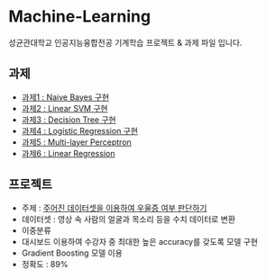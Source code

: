 # Machine-Learning
성균관대학교 인공지능융합전공 기계학습 프로젝트 &amp; 과제 파일 입니다.


## 과제
- [과제1 : Naive Bayes 구현](https://github.com/better62/Machine-Learning/blob/Assignment/ML_Assignment_01(2019311492_%EC%9D%B4%EB%82%98%EC%9D%80).ipynb)
- [과제2 : Linear SVM 구현](https://github.com/better62/Machine-Learning/blob/Assignment/ML_assignment_02(2019311492_%EC%9D%B4%EB%82%98%EC%9D%80).ipynb)
- [과제3 : Decision Tree 구현](https://github.com/better62/Machine-Learning/blob/Assignment/ML_Assignment_03(2019311492_%EC%9D%B4%EB%82%98%EC%9D%80).ipynb)
- [과제4 : Logistic Regression 구현](https://github.com/better62/Machine-Learning/blob/Assignment/ML_Assignment_04(2019311492_%EC%9D%B4%EB%82%98%EC%9D%80).ipynb)
- [과제5 : Multi-layer Perceptron](https://github.com/better62/Machine-Learning/blob/Assignment/ML_Assignment_05(2019311492%20%EC%9D%B4%EB%82%98%EC%9D%80).ipynb)
- [과제6 : Linear Regression](https://github.com/better62/Machine-Learning/blob/Assignment/ML_Assignment_06(2019311492_%EC%9D%B4%EB%82%98%EC%9D%80).ipynb)


## 프로젝트
- 주제 : [주어진 데이터셋을 이용하여 우울증 여부 판단하기](https://github.com/better62/Machine-Learning/blob/Project/Project(2019311492%20%EC%9D%B4%EB%82%98%EC%9D%80).ipynb)
- 데이터셋 : 영상 속 사람의 얼굴과 목소리 등을 수치 데이터로 변환
- 이중분류
- 대시보드 이용하여 수강자 중 최대한 높은 accuracy를 갖도록 모델 구현
- Gradient Boosting 모델 이용
- 정확도 : 89%
